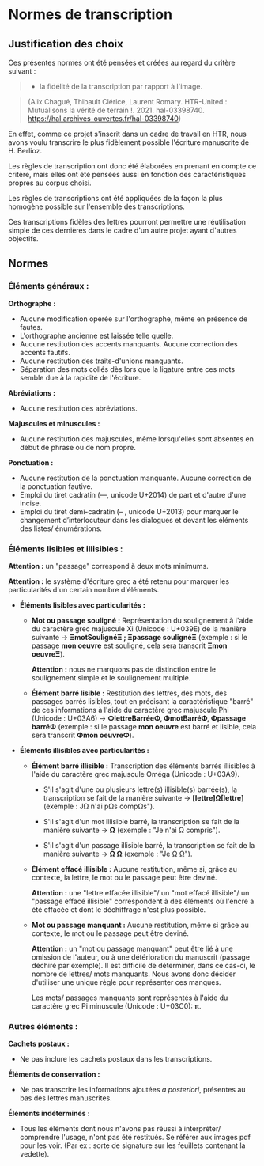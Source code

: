 # Normes de transcription

## Justification des choix

Ces présentes normes ont été pensées et créées au regard du critère suivant : 

> - la fidélité de la transcription par rapport à l'image.

> (Alix Chagué, Thibault Clérice, Laurent Romary. HTR-United : Mutualisons la vérité de terrain !. 2021. hal-03398740. https://hal.archives-ouvertes.fr/hal-03398740)

En effet, comme ce projet s'inscrit dans un cadre de travail en HTR, nous avons voulu transcrire le plus fidèlement possible l'écriture manuscrite de H. Berlioz. 

Les règles de transcription ont donc été élaborées en prenant en compte ce critère, mais elles ont été pensées aussi en fonction des caractéristiques propres au corpus choisi. 

Les règles de transcriptions ont été appliquées de la façon la plus homogène possible sur l'ensemble des transcriptions.

Ces transcriptions fidèles des lettres pourront permettre une réutilisation simple de ces dernières dans le cadre d'un autre projet ayant d'autres objectifs. 

## Normes

### Éléments généraux : 

**Orthographe :**
- Aucune modification opérée sur l'orthographe, même en présence de fautes.
- L'orthographe ancienne est laissée telle quelle. 
- Aucune restitution des accents manquants. Aucune correction des accents fautifs.  
- Aucune restitution des traits-d'unions manquants.
- Séparation des mots collés dès lors que la ligature entre ces mots semble due à la rapidité de l'écriture. 

**Abréviations :**
- Aucune restitution des abréviations. 

**Majuscules et minuscules :**
-  Aucune restitution des majuscules, même lorsqu'elles sont absentes en début de phrase ou de nom propre.    

**Ponctuation :**
- Aucune restitution de la ponctuation manquante. Aucune correction de la ponctuation fautive. 
- Emploi du tiret cadratin (—, unicode U+2014) de part et d'autre d'une incise. 
- Emploi du tiret demi-cadratin (– , unicode U+2013) pour marquer le changement d’interlocuteur dans les dialogues et devant les éléments des listes/ énumérations.

### Éléments lisibles et illisibles : 

**Attention :** un "passage" correspond à deux mots minimums. 

**Attention :** le système d'écriture grec a été retenu pour marquer les particularités d'un certain nombre d'éléments. 

* **Éléments lisibles avec particularités :**

  * **Mot ou passage souligné :** Représentation du soulignement à l'aide du caractère grec majuscule Xi (Unicode : U+039E) de la manière suivante → **ΞmotSoulignéΞ ; Ξpassage soulignéΞ** (exemple : si le passage **mon oeuvre** est souligné, cela sera transcrit **Ξmon oeuvreΞ**). 
  
    **Attention :** nous ne marquons pas de distinction entre le soulignement simple et le soulignement multiple.

  * **Élément barré lisible :** Restitution des lettres, des mots, des passages barrés lisibles, tout en précisant la caractéristique "barré" de ces informations à l'aide du caractère grec majuscule Phi (Unicode : U+03A6) → **ΦlettreBarréeΦ, ΦmotBarréΦ, Φpassage barréΦ** (exemple : si le passage **mon oeuvre** est barré et lisible, cela sera transcrit **Φmon oeuvreΦ**).   


* **Éléments illisibles avec particularités :** 

  * **Élément barré illisible :** Transcription des éléments barrés illisibles à l'aide du caractère grec majuscule Oméga (Unicode : U+03A9). 

    * S'il s'agit d'une ou plusieurs lettre(s) illisible(s) barrée(s), la transcription se fait de la manière suivante → **[lettre]Ω[lettre]**(exemple : JΩ n'ai pΩs compΩs").

    * S'il s'agit d'un mot illisible barré, la transcription se fait de la manière suivante → **Ω** (exemple : "Je n'ai Ω compris").

    * S'il s'agit d'un passage illisible barré, la transcription se fait de la manière suivante → **Ω Ω** (exemple : "Je Ω Ω").

  * **Élément effacé illisible :** Aucune restitution, même si, grâce au contexte, la lettre, le mot ou le passage peut être deviné. 

    **Attention :** une "lettre effacée illisible"/ un "mot effacé illisible"/ un "passage effacé illisible" correspondent à des éléments où l'encre a été effacée et dont le déchiffrage n'est plus possible. 

  * **Mot ou passage manquant :** Aucune restitution, même si grâce au contexte, le mot ou le passage peut être deviné. 

    **Attention :** un "mot ou passage manquant" peut être lié à une omission de l'auteur, ou à une détérioration du manuscrit (passage déchiré par exemple). Il est difficile de déterminer, dans ce cas-ci, le nombre de lettres/ mots manquants. Nous avons donc décider d'utiliser une unique règle pour représenter ces manques.

    Les mots/ passages manquants sont représentés à l'aide du caractère grec Pi minuscule (Unicode : U+03C0): **π**.



### Autres éléments :

**Cachets postaux :**  
- Ne pas inclure les cachets postaux dans les transcriptions. 

**Éléments de conservation :**
- Ne pas transcrire les informations ajoutées *a posteriori*, présentes au bas des lettres manuscrites.

**Éléments indéterminés :**
- Tous les éléments dont nous n'avons pas réussi à interpréter/ comprendre l'usage, n'ont pas été restitués. Se référer aux images pdf pour les voir. 
(Par ex : sorte de signature sur les feuillets contenant la vedette). 
